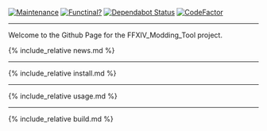 [![Maintenance](https://img.shields.io/badge/Maintained%3F-yes-green.svg)](https://github.com/fosspill/FFXIV_TexTools_CLI/graphs/commit-activity) [![Functinal?](https://img.shields.io/badge/Functional%3F-yes-success.svg)](#) [![Dependabot Status](https://api.dependabot.com/badges/status?host=github&repo=fosspill/FFXIV_TexTools_CLI)](https://dependabot.com) [![CodeFactor](https://www.codefactor.io/repository/github/fosspill/ffxiv_textools_cli/badge/master)](https://www.codefactor.io/repository/github/fosspill/ffxiv_textools_cli/overview/master)

----

Welcome to the Github Page for the FFXIV_Modding_Tool project.

{% include_relative news.md %}

----

{% include_relative install.md %}

----

{% include_relative usage.md %}

----

{% include_relative build.md %}
